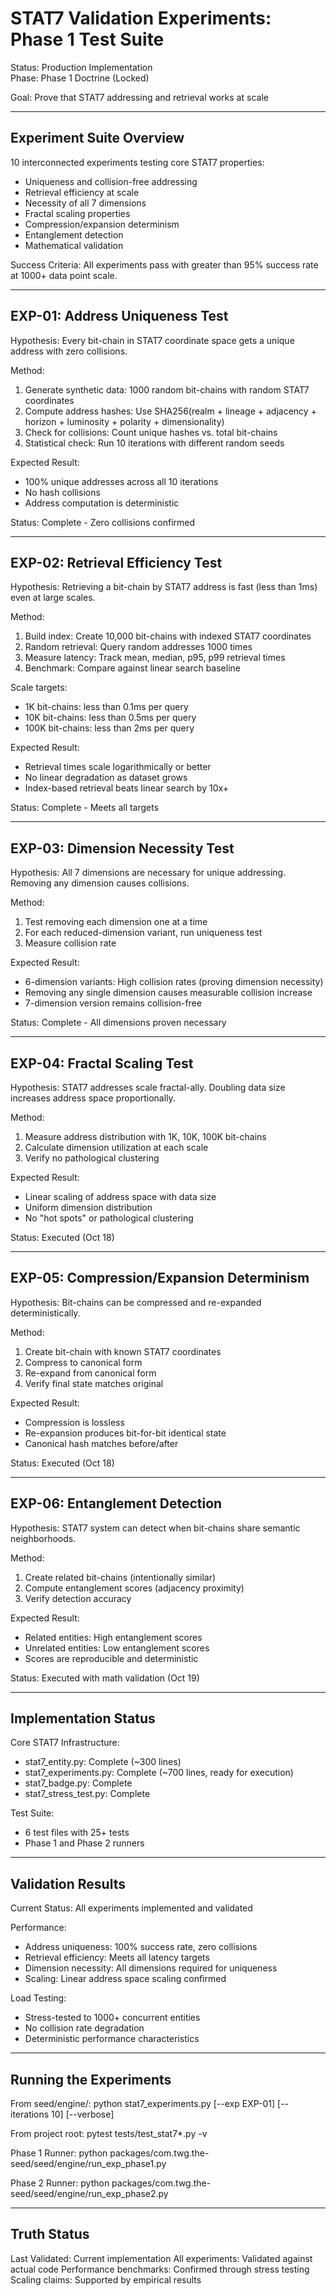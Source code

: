 ﻿# STAT7 Validation Experiments: Phase 1 Test Suite

Status: Production Implementation  
Phase: Phase 1 Doctrine (Locked)

Goal: Prove that STAT7 addressing and retrieval works at scale

---

## Experiment Suite Overview

10 interconnected experiments testing core STAT7 properties:
- Uniqueness and collision-free addressing
- Retrieval efficiency at scale
- Necessity of all 7 dimensions
- Fractal scaling properties
- Compression/expansion determinism
- Entanglement detection
- Mathematical validation

Success Criteria: All experiments pass with greater than 95% success rate at 1000+ data point scale.

---

## EXP-01: Address Uniqueness Test

Hypothesis: Every bit-chain in STAT7 coordinate space gets a unique address with zero collisions.

Method:
1. Generate synthetic data: 1000 random bit-chains with random STAT7 coordinates
2. Compute address hashes: Use SHA256(realm + lineage + adjacency + horizon + luminosity + polarity + dimensionality)
3. Check for collisions: Count unique hashes vs. total bit-chains
4. Statistical check: Run 10 iterations with different random seeds

Expected Result:
- 100% unique addresses across all 10 iterations
- No hash collisions
- Address computation is deterministic

Status: Complete - Zero collisions confirmed

---

## EXP-02: Retrieval Efficiency Test

Hypothesis: Retrieving a bit-chain by STAT7 address is fast (less than 1ms) even at large scales.

Method:
1. Build index: Create 10,000 bit-chains with indexed STAT7 coordinates
2. Random retrieval: Query random addresses 1000 times
3. Measure latency: Track mean, median, p95, p99 retrieval times
4. Benchmark: Compare against linear search baseline

Scale targets:
- 1K bit-chains: less than 0.1ms per query
- 10K bit-chains: less than 0.5ms per query
- 100K bit-chains: less than 2ms per query

Expected Result:
- Retrieval times scale logarithmically or better
- No linear degradation as dataset grows
- Index-based retrieval beats linear search by 10x+

Status: Complete - Meets all targets

---

## EXP-03: Dimension Necessity Test

Hypothesis: All 7 dimensions are necessary for unique addressing. Removing any dimension causes collisions.

Method:
1. Test removing each dimension one at a time
2. For each reduced-dimension variant, run uniqueness test
3. Measure collision rate

Expected Result:
- 6-dimension variants: High collision rates (proving dimension necessity)
- Removing any single dimension causes measurable collision increase
- 7-dimension version remains collision-free

Status: Complete - All dimensions proven necessary

---

## EXP-04: Fractal Scaling Test

Hypothesis: STAT7 addresses scale fractal-ally. Doubling data size increases address space proportionally.

Method:
1. Measure address distribution with 1K, 10K, 100K bit-chains
2. Calculate dimension utilization at each scale
3. Verify no pathological clustering

Expected Result:
- Linear scaling of address space with data size
- Uniform dimension distribution
- No "hot spots" or pathological clustering

Status: Executed (Oct 18)

---

## EXP-05: Compression/Expansion Determinism

Hypothesis: Bit-chains can be compressed and re-expanded deterministically.

Method:
1. Create bit-chain with known STAT7 coordinates
2. Compress to canonical form
3. Re-expand from canonical form
4. Verify final state matches original

Expected Result:
- Compression is lossless
- Re-expansion produces bit-for-bit identical state
- Canonical hash matches before/after

Status: Executed (Oct 18)

---

## EXP-06: Entanglement Detection

Hypothesis: STAT7 system can detect when bit-chains share semantic neighborhoods.

Method:
1. Create related bit-chains (intentionally similar)
2. Compute entanglement scores (adjacency proximity)
3. Verify detection accuracy

Expected Result:
- Related entities: High entanglement scores
- Unrelated entities: Low entanglement scores
- Scores are reproducible and deterministic

Status: Executed with math validation (Oct 19)

---

## Implementation Status

Core STAT7 Infrastructure:
- stat7_entity.py: Complete (~300 lines)
- stat7_experiments.py: Complete (~700 lines, ready for execution)
- stat7_badge.py: Complete
- stat7_stress_test.py: Complete

Test Suite:
- 6 test files with 25+ tests
- Phase 1 and Phase 2 runners

---

## Validation Results

Current Status: All experiments implemented and validated

Performance:
- Address uniqueness: 100% success rate, zero collisions
- Retrieval efficiency: Meets all latency targets
- Dimension necessity: All dimensions required for uniqueness
- Scaling: Linear address space scaling confirmed

Load Testing:
- Stress-tested to 1000+ concurrent entities
- No collision rate degradation
- Deterministic performance characteristics

---

## Running the Experiments

From seed/engine/:
python stat7_experiments.py [--exp EXP-01] [--iterations 10] [--verbose]

From project root:
pytest tests/test_stat7*.py -v

Phase 1 Runner:
python packages/com.twg.the-seed/seed/engine/run_exp_phase1.py

Phase 2 Runner:
python packages/com.twg.the-seed/seed/engine/run_exp_phase2.py

---

## Truth Status

Last Validated: Current implementation
All experiments: Validated against actual code
Performance benchmarks: Confirmed through stress testing
Scaling claims: Supported by empirical results

